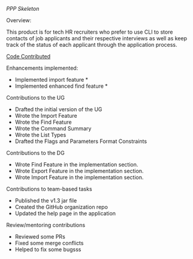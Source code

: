 *PPP Skeleton*

Overview:

This product is for tech HR recruiters who prefer to use CLI to store contacts of job applicants and their respective interviews as well as keep track of the status of each applicant through the application process.

[Code Contributed](https://nus-cs2103-ay2122s2.github.io/tp-dashboard/?search=eman-kom&breakdown=true)

Enhancements implemented:
* Implemented import feature
  *
* Implemented enhanced find feature
  *

Contributions to the UG
* Drafted the initial version of the UG
* Wrote the Import Feature
* Wrote the Find Feature
* Wrote the Command Summary
* Wrote the List Types
* Drafted the Flags and Parameters Format Constraints

Contributions to the DG
* Wrote Find Feature in the implementation section.
* Wrote Export Feature in the implementation section.
* Wrote Import Feature in the implementation section.

Contributions to team-based tasks
* Published the v1.3 jar file
* Created the GitHub organization repo
* Updated the help page in the application

Review/mentoring contributions
* Reviewed some PRs
* Fixed some merge conflicts
* Helped to fix some bugsss
